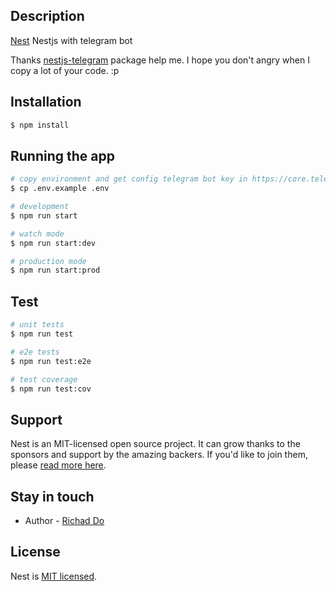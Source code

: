 
## Description

[Nest](https://github.com/nestjs/nest) Nestjs with telegram bot

Thanks [nestjs-telegram](https://www.npmjs.com/package/nestjs-telegram) package help me. I hope you don't angry when I copy a lot of your code. :p

## Installation

```bash
$ npm install
```

## Running the app

```bash
# copy environment and get config telegram bot key in https://core.telegram.org/bots/features#botfather
$ cp .env.example .env

# development
$ npm run start

# watch mode
$ npm run start:dev

# production mode
$ npm run start:prod
```

## Test

```bash
# unit tests
$ npm run test

# e2e tests
$ npm run test:e2e

# test coverage
$ npm run test:cov
```

## Support

Nest is an MIT-licensed open source project. It can grow thanks to the sponsors and support by the amazing backers. If you'd like to join them, please [read more here](https://docs.nestjs.com/support).

## Stay in touch

- Author - [Richad Do](https://www.linkedin.com/in/huynh-do-ngoc-36164172/)

## License

Nest is [MIT licensed](LICENSE).
